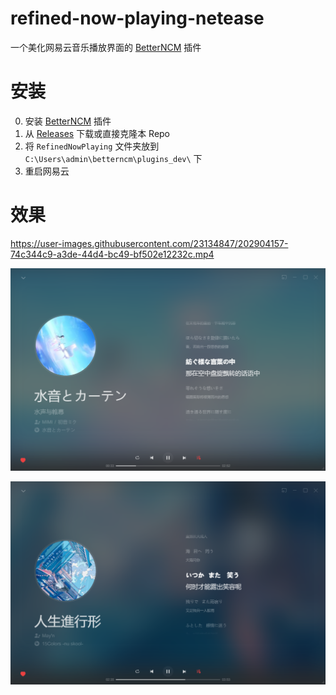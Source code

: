 # refined-now-playing-netease
一个美化网易云音乐播放界面的 [BetterNCM](https://github.com/MicroCBer/BetterNCM) 插件

# 安装

0. 安装 [BetterNCM](https://github.com/MicroCBer/BetterNCM) 插件
1. 从 [Releases](https://github.com/solstice23/refined-now-playing-netease/releases) 下载或直接克隆本 Repo
2. 将 `RefinedNowPlaying` 文件夹放到 `C:\Users\admin\betterncm\plugins_dev\` 下
3. 重启网易云

# 效果

https://user-images.githubusercontent.com/23134847/202904157-74c344c9-a3de-44d4-bc49-bf502e12232c.mp4

![screenshot1](screenshot1.png)

![screenshot2](screenshot2.png)
